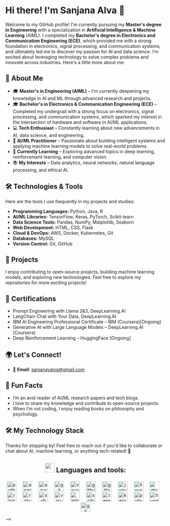 # Hi there! I'm Sanjana Alva 👋

Welcome to my GitHub profile! I'm currently pursuing my **Master's degree in Engineering** with a specialization in **Artificial Intelligence & Machine Learning** (AIML). I completed my **Bachelor's degree in Electronics and Communication Engineering (ECE)**, which provided me with a strong foundation in electronics, signal processing, and communication systems, and ultimately led me to discover my passion for AI and data science. I’m excited about leveraging technology to solve complex problems and innovate across industries. Here's a little more about me:

## 🚀 About Me

- 🎓 **Master's in Engineering (AIML)** – I'm currently deepening my knowledge in AI and ML through advanced research and projects.
- 🎓 **Bachelor's in Electronics & Communication Engineering (ECE)** – Completed my undergrad with a strong focus on electronics, signal processing, and communication systems, which sparked my interest in the intersection of hardware and software in AI/ML applications.
- 💻 **Tech Enthusiast** – Constantly learning about new advancements in AI, data science, and engineering.
- 🤖 **AI/ML Practitioner** – Passionate about building intelligent systems and applying machine learning models to solve real-world problems.
- 🌱 **Currently Learning** – Exploring advanced topics in deep learning, reinforcement learning, and computer vision.
- 📚 **My Interests** – Data analytics, neural networks, natural language processing, and ethical AI.

## 🛠️ Technologies & Tools

Here are the tools I use frequently in my projects and studies:

- **Programming Languages:** Python, Java, R
- **AI/ML Libraries:** TensorFlow, Keras, PyTorch, Scikit-learn
- **Data Science Tools:** Pandas, NumPy, Matplotlib, Seaborn
- **Web Development:** HTML, CSS, Flask
- **Cloud & DevOps:** AWS, Docker, Kubernetes, Git
- **Databases:** MySQL
- **Version Control:** Git, GitHub

## 💼 Projects

I enjoy contributing to open-source projects, building machine learning models, and exploring new technologies. Feel free to explore my repositories for more exciting projects!

## 🌟 Certifications

- Prompt Engineering with Llama 2&3, DeepLearning.AI
- LangChain Chat with Your Data, DeepLearning.AI
- IBM AI Engineering Professional Certificate – IBM (Coursera)[Ongoing]
- Generative AI with Large Language Models – DeepLearning.AI (Coursera)
- Deep Reinforcement Learning – HuggingFace [Ongoing]

## 🌍 Let's Connect!

- 📧 **Email**: sanjanayalva@gmail.com

## 💬 Fun Facts

- I’m an avid reader of AI/ML research papers and tech blogs.
- I love to share my knowledge and contribute to open-source projects.
- When I’m not coding, I enjoy reading books on philosophy and psychology.

## 🛠️ My Technology Stack

Thanks for stopping by! Feel free to reach out if you'd like to collaborate or chat about AI, machine learning, or anything tech-related! 🚀

<h2 align="center" ><img src="https://media.giphy.com/media/UvPvsX9oMlMWs/giphy.gif" height="30px"> Languages and tools:</h2>

###

<div align="center">
  <img src="https://cdn.jsdelivr.net/gh/devicons/devicon/icons/python/python-original.svg" height="30" alt="python logo"  />
  <img width="12" />
  <img src="https://cdn.jsdelivr.net/gh/devicons/devicon/icons/anaconda/anaconda-original.svg" height="30" alt="anaconda logo"  />
  <img width="12" />
  <img src="https://cdn.jsdelivr.net/gh/devicons/devicon/icons/azure/azure-original.svg" height="30" alt="azure logo"  />
  <img width="12" />
  <img src="https://cdn.jsdelivr.net/gh/devicons/devicon/icons/git/git-original.svg" height="30" alt="git logo"  />
  <img width="12" />
  <img src="https://cdn.jsdelivr.net/gh/devicons/devicon/icons/vscode/vscode-original.svg" height="30" alt="vscode logo"  />
  <img width="12" />
  <img src="https://cdn.jsdelivr.net/gh/devicons/devicon/icons/github/github-original.svg" height="30" alt="github logo"  />
  <img width="12" />
  <img src="https://cdn.jsdelivr.net/gh/devicons/devicon/icons/gitlab/gitlab-original.svg" height="30" alt="gitlab logo"  />
  <img width="12" />
  <img src="https://cdn.jsdelivr.net/gh/devicons/devicon/icons/jupyter/jupyter-original.svg" height="30" alt="jupyter logo"  />
  <img width="12" />
  <img src="https://cdn.jsdelivr.net/gh/devicons/devicon/icons/linux/linux-original.svg" height="30" alt="linux logo"  />
  <img width="12" />
  <img src="https://cdn.jsdelivr.net/gh/devicons/devicon/icons/mysql/mysql-original.svg" height="30" alt="mysql logo"  />
  <img width="12" />
  <img src="https://cdn.jsdelivr.net/gh/devicons/devicon/icons/r/r-original.svg" height="30" alt="r logo"  />
  <img width="12" />
  <img src="https://cdn.jsdelivr.net/gh/devicons/devicon/icons/rstudio/rstudio-original.svg" height="30" alt="rstudio logo"  />
  <img width="12" />
  <img src="https://cdn.jsdelivr.net/gh/devicons/devicon/icons/ssh/ssh-original.svg" height="30" alt="ssh logo"  />
  <img width="12" />
  <img src="https://cdn.jsdelivr.net/gh/devicons/devicon/icons/visualstudio/visualstudio-plain.svg" height="30" alt="visualstudio logo"  />
  <img width="12" />
  <img src="https://cdn.jsdelivr.net/gh/devicons/devicon/icons/windows8/windows8-original.svg" height="30" alt="windows8 logo"  />
  <img width="12" />
  <img src="https://upload.wikimedia.org/wikipedia/commons/0/05/Scikit_learn_logo_small.svg" height="30" alt="scikit-learn logo" />
  <img width="12" />
  <img src="https://cdn.jsdelivr.net/gh/devicons/devicon/icons/tensorflow/tensorflow-original.svg" height="30" alt="tensorflow logo" />
  <img width="12" />
  <img src="https://cdn.jsdelivr.net/gh/devicons/devicon/icons/keras/keras-original.svg" height="30" alt="keras logo" />
  <img width="12" />
  <img src="https://cdn.jsdelivr.net/gh/devicons/devicon/icons/pytorch/pytorch-original.svg" height="30" alt="pytorch logo" />
  <img width="12" />
  <img src="https://huggingface.co/favicon.ico" height="30" alt="huggingface logo" />
  <img width="12" />
  <img src="https://cdn.jsdelivr.net/gh/devicons/devicon/icons/git/git-original.svg" height="30" alt="git logo" />
  
</div>

-->
